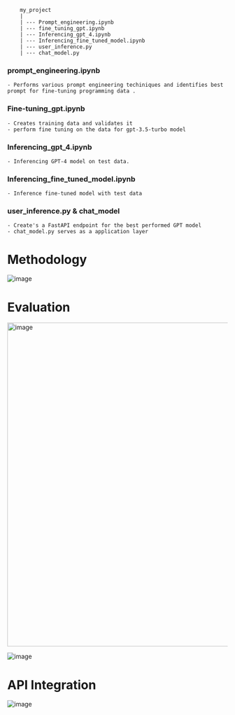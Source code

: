        my_project
        |
        | --- Prompt_engineering.ipynb
        | --- fine_tuning_gpt.ipynb
        | --- Inferencing_gpt_4.ipynb
        | --- Inferencing_fine_tuned_model.ipynb
        | --- user_inference.py 
        | --- chat_model.py 


### prompt_engineering.ipynb

    - Performs various prompt engineering techiniques and identifies best prompt for fine-tuning programming data .

### Fine-tuning_gpt.ipynb
    - Creates training data and validates it 
    - perform fine tuning on the data for gpt-3.5-turbo model

### Inferencing_gpt_4.ipynb
    - Inferencing GPT-4 model on test data.
    
### Inferencing_fine_tuned_model.ipynb
    - Inference fine-tuned model with test data

### user_inference.py & chat_model
    - Create's a FastAPI endpoint for the best performed GPT model
    - chat_model.py serves as a application layer


# Methodology

![image](https://github.com/shobanasiranjeevilu/Fine_Tuning_LLM/assets/114626356/fd295d12-e2c8-4b8c-a872-4b319a1d9959)

# Evaluation

<img width="740" alt="image" src="https://github.com/shobanasiranjeevilu/Fine_Tuning_LLM/assets/114626356/97496d54-cf17-432a-a701-04d1b8c2c3e6">

![image](https://github.com/shobanasiranjeevilu/Fine_Tuning_LLM/assets/114626356/d988aabd-222e-419e-a889-81aaebd87cc9)


# API Integration

![image](https://github.com/shobanasiranjeevilu/Fine_Tuning_LLM/assets/114626356/c30367c6-fb66-48e0-8b2f-d2221b9d706c)










